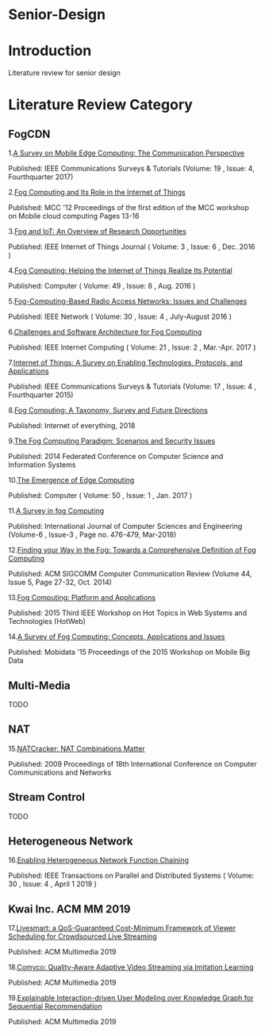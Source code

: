 # Senior-Design
# Introduction

Literature review for senior design

# Literature Review Category

## FogCDN

1.[A Survey on Mobile Edge Computing: The Communication Perspective](https://github.com/ZexinLee/Senior-Design/blob/master/FogCDN/A%20Survey%20on%20Mobile%20Edge%20Computing%20The%20Communication%20Persepctive-annotated.pdf)

Published: IEEE Communications Surveys & Tutorials (Volume: 19 , Issue: 4, Fourthquarter 2017)

2.[Fog Computing and Its Role in the Internet of Things](https://github.com/ZexinLee/Senior-Design/blob/master/FogCDN/Bonomi%20et%20al.%20-%202012%20-%20Fog%20Computing%20and%20Its%20Role%20in%20the%20Internet%20of%20Things%20Characterization%20of%20Fog%20Computing-annotated.pdf)

Published: MCC '12 Proceedings of the first edition of the MCC workshop on Mobile cloud computing Pages 13-16

3.[Fog and IoT: An Overview of Research Opportunities](https://github.com/ZexinLee/Senior-Design/blob/master/FogCDN/Fog%20and%20IoT%20An%20Overview%20of%20Research%20Opportunities-annotated.pdf)

Published: IEEE Internet of Things Journal ( Volume: 3 , Issue: 6 , Dec. 2016 )

4.[Fog Computing: Helping the Internet of Things Realize Its Potential](https://github.com/ZexinLee/Senior-Design/blob/master/FogCDN/Fog%20Computing%20Helping%20the%20Internet%20of%20Things%20Realize%20Its%20Potential-annotated.pdf)

Published: Computer ( Volume: 49 , Issue: 8 , Aug. 2016 )

5.[Fog-Computing-Based Radio Access Networks: Issues and Challenges]()

Published: IEEE Network ( Volume: 30 , Issue: 4 , July-August 2016 )

6.[Challenges and Software Architecture for Fog Computing](https://github.com/ZexinLee/Senior-Design/blob/master/FogCDN/Hao%20et%20al.%20-%202017%20-%20Challenges%20and%20Software%20Architecture%20for%20Fog%20Computing-annotated.pdf)

Published: IEEE Internet Computing ( Volume: 21 , Issue: 2 , Mar.-Apr. 2017 )

7.[Internet of Things: A Survey on Enabling Technologies, Protocols, and Applications](https://github.com/ZexinLee/Senior-Design/blob/master/FogCDN/Internet%20of%20Things%20A%20Survey%20on%20Enabling%20Technologies%2C%20pProtocols%20and%20Applications-annotated.pdf)

Published: IEEE Communications Surveys & Tutorials (Volume: 17 , Issue: 4 , Fourthquarter 2015)

8.[Fog Computing: A Taxonomy, Survey and Future Directions](https://github.com/ZexinLee/Senior-Design/blob/master/FogCDN/Mahmud%2C%20Kotagiri%2C%20Buyya%20-%202018%20-%20Fog%20Computing%20A%20Taxonomy%2C%20Survey%20and%20Future%20Directions-annotated.pdf)

Published: Internet of everything, 2018

9.[The Fog Computing Paradigm: Scenarios and Security Issues](https://github.com/ZexinLee/Senior-Design/blob/master/FogCDN/Stojmenovic%20-%202014%20-%20The%20Fog%20Computing%20Paradigm%20Scenarios%20and%20Security%20Issues-annotated.pdf)

Published: 2014 Federated Conference on Computer Science and Information Systems

10.[The Emergence of Edge Computing](https://github.com/ZexinLee/Senior-Design/blob/master/FogCDN/The%20Emergence%20of%20Edge%20Computing-annotated.pdf)

Published: Computer ( Volume: 50 , Issue: 1 , Jan. 2017 )

11.[A Survey in fog Computing](https://github.com/ZexinLee/Senior-Design/blob/master/FogCDN/Tobochnik%20-%202012%20-%20Open%20access%20Open%20access-annotated.pdf)

Published: International Journal of Computer Sciences and Engineering (Volume-6 , Issue-3 , Page no. 476-479, Mar-2018)

12.[Finding your Way in the Fog: Towards a Comprehensive Definition of Fog Computing](https://github.com/ZexinLee/Senior-Design/blob/master/FogCDN/Vaquero%2C%20Rodero-merino%20-%202020%20-%20Finding%20your%20Way%20in%20the%20Fog%20Towards%20a%20Comprehensive%20Definition%20of%20Fog%20Computing-annotated.pdf)

Published: ACM SIGCOMM Computer Communication Review (Volume 44, Issue 5, Page 27-32, Oct. 2014)

13.[Fog Computing: Platform and Applications](https://github.com/ZexinLee/Senior-Design/blob/master/FogCDN/Yi%20et%20al.%20-%202015%20-%20Fog%20Computing%20Platform%20and%20Applications-annotated.pdf)

Published: 2015 Third IEEE Workshop on Hot Topics in Web Systems and Technologies (HotWeb)

14.[A Survey of Fog Computing: Concepts, Applications and Issues](https://github.com/ZexinLee/Senior-Design/blob/master/FogCDN/Yi%2C%20Li%2C%20Li%20-%202015%20-%20A%20Survey%20of%20Fog%20Computing%20Concepts%20%2C%20Applications%20and%20Issues-annotated.pdf)

Published: Mobidata '15 Proceedings of the 2015 Workshop on Mobile Big Data

## Multi-Media

TODO

## NAT

15.[NATCracker: NAT Combinations Matter](https://github.com/ZexinLee/Senior-Design/blob/master/NAT/NATCracker.pdf)

Published: 2009 Proceedings of 18th International Conference on Computer Communications and Networks

## Stream Control

TODO

## Heterogeneous Network

16.[Enabling Heterogeneous Network Function Chaining](https://github.com/ZexinLee/Senior-Design/blob/master/Heterogeneous%20Network/Cui%20et%20al.%20-%202019%20-%20Enabling%20Heterogeneous%20Network%20Function%20Chaining-annotated.pdf)

Published: IEEE Transactions on Parallel and Distributed Systems ( Volume: 30 , Issue: 4 , April 1 2019 )       

## Kwai Inc. ACM MM 2019

17.[Livesmart: a QoS-Guaranteed Cost-Minimum Framework of Viewer Scheduling for Crowdsourced Live Streaming](https://github.com/ZexinLee/Senior-Design/blob/master/Quickhand%20MM/p420-zhang.pdf)

Published: ACM Multimedia 2019

18.[Comyco: Quality-Aware Adaptive Video Streaming via Imitation Learning](https://github.com/ZexinLee/Senior-Design/blob/master/Quickhand%20MM/p429-huang.pdf)

Published: ACM Multimedia 2019

19.[Explainable Interaction-driven User Modeling over Knowledge Graph for Sequential Recommendation](https://github.com/ZexinLee/Senior-Design/blob/master/Quickhand%20MM/p548-huang.pdf)

Published: ACM Multimedia 2019
